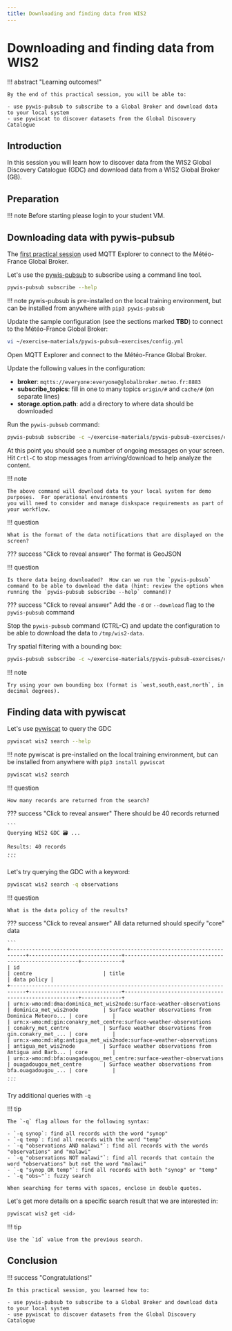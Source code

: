 ```yaml
---
title: Downloading and finding data from WIS2
---
```


# Downloading and finding data from WIS2

!!! abstract "Learning outcomes!"

    By the end of this practical session, you will be able to:

    - use pywis-pubsub to subscribe to a Global Broker and download data to your local system
    - use pywiscat to discover datasets from the Global Discovery Catalogue

## Introduction

In this session you will learn how to discover data from the WIS2 Global Discovery Catalogue (GDC) and download data from a WIS2 Global Broker (GB).

## Preparation

!!! note
    Before starting please login to your student VM.

## Downloading data with pywis-pubsub

The [first practical session](../connecting-to-mqtt) used MQTT Explorer to connect to the Météo-France Global Broker.

Let's use the [pywis-pubsub](https://github.com/wmo-im/pywis-pubsub) to subscribe using a command line tool.

```bash
pywis-pubsub subscribe --help
```

!!! note
    pywis-pubsub is pre-installed on the local training environment, but can be installed from anywhere with `pip3 pywis-pubsub`

Update the sample configuration (see the sections marked **TBD**) to connect to the Météo-France Global Broker:

```bash
vi ~/exercise-materials/pywis-pubsub-exercises/config.yml
```

Open MQTT Explorer and connect to the Météo-France Global Broker.

Update the following values in the configuration:

- **broker**: `mqtts://everyone:everyone@globalbroker.meteo.fr:8883`
- **subscribe_topics**: fill in one to many topics `origin/#` and `cache/#` (on separate lines)
- **storage.option.path**: add a directory to where data should be downloaded

Run the `pywis-pubsub` command:

```bash
pywis-pubsub subscribe -c ~/exercise-materials/pywis-pubsub-exercises/config.yml --verbosity DEBUG
```

At this point you should see a number of ongoing messages on your screen.  Hit `Crtl-C` to stop messages from arriving/download to help analyze the content.

!!! note

    The above command will download data to your local system for demo purposes.  For operational environments
    you will need to consider and manage diskspace requirements as part of your workflow.

!!! question

    What is the format of the data notifications that are displayed on the screen?

??? success "Click to reveal answer"
    The format is GeoJSON

!!! question

    Is there data being downloaded?  How can we run the `pywis-pubsub` command to be able to download the data (hint: review the options when running the `pywis-pubsub subscribe --help` command)?

??? success "Click to reveal answer"
    Add the `-d` or `--download` flag to the `pywis-pubsub` command

Stop the `pywis-pubsub` command (CTRL-C) and update the configuration to be able to download the data
to `/tmp/wis2-data`.

Try spatial filtering with a bounding box:

```bash
pywis-pubsub subscribe -c ~/exercise-materials/pywis-pubsub-exercises/config.yml --verbosity INFO -d -b -142,42,-52,84
```

!!! note

    Try using your own bounding box (format is `west,south,east,north`, in decimal degrees).

## Finding data with pywiscat

Let's use [pywiscat](https://github.com/wmo-im/pywiscat) to query the GDC

```bash
pywiscat wis2 search --help
```

!!! note
    pywiscat is pre-installed on the local training environment, but can be installed from anywhere with `pip3 install pywiscat`

```bash
pywiscat wis2 search
```

!!! question

    How many records are returned from the search?

??? success "Click to reveal answer"
    There should be 40 records returned

    ```
    Querying WIS2 GDC 🗃️ ...

    Results: 40 records
    ...
    ```

Let's try querying the GDC with a keyword:

```bash
pywiscat wis2 search -q observations
```

!!! question

    What is the data policy of the results?

??? success "Click to reveal answer"
    All data returned should specify "core" data

    ```
    +---------------------------------------------------------------------------+------------------------------+-------------------------------------------------------+-------------+
    | id                                                                        | centre                       | title                                                 | data policy |
    +---------------------------------------------------------------------------+------------------------------+-------------------------------------------------------+-------------+
    | urn:x-wmo:md:dma:dominica_met_wis2node:surface-weather-observations       | dominica_met_wis2node        | Surface weather observations from Dominica Meteoro... | core        |
    | urn:x-wmo:md:gin:conakry_met_centre:surface-weather-observations          | conakry_met_centre           | Surface weather observations from gin.conakry_met_... | core        |
    | urn:x-wmo:md:atg:antigua_met_wis2node:surface-weather-observations        | antigua_met_wis2node         | Surface weather observations from Antigua and Barb... | core        |
    | urn:x-wmo:md:bfa:ouagadougou_met_centre:surface-weather-observations      | ouagadougou_met_centre       | Surface weather observations from bfa.ouagadougou_... | core        |
    ...
    ```

Try additional queries with `-q`

!!! tip

    The `-q` flag allows for the following syntax:

    - `-q synop`: find all records with the word "synop"
    - `-q temp`: find all records with the word "temp"
    - `-q "observations AND malawi"`: find all records with the words "observations" and "malawi"
    - `-q "observations NOT malawi"`: find all records that contain the word "observations" but not the word "malawi"
    - `-q "synop OR temp"`: find all records with both "synop" or "temp"
    - `-q "obs~"`: fuzzy search

    When searching for terms with spaces, enclose in double quotes.

Let's get more details on a specific search result that we are interested in:

```bash
pywiscat wis2 get <id>
```

!!! tip

    Use the `id` value from the previous search.


## Conclusion

!!! success "Congratulations!"

    In this practical session, you learned how to:

    - use pywis-pubsub to subscribe to a Global Broker and download data to your local system
    - use pywiscat to discover datasets from the Global Discovery Catalogue
